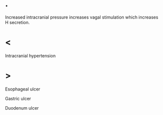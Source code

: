 # .

Increased intracranial pressure increases vagal stimulation which increases H secretion.

# <

Intracranial hypertension

# >

Esophageal ulcer

Gastric ulcer

Duodenum ulcer
